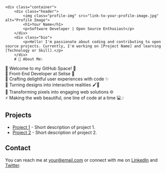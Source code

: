 
    <div class="container">
        <div class="header">
            <img class="profile-img" src="link-to-your-profile-image.jpg" alt="Profile Image">
            <h1>Your Name</h1>
            <p>Software Developer | Open Source Enthusiast</p>
        </div>
        <div class="bio">
            <p>Hello! I'm passionate about coding and contributing to open source projects. Currently, I'm working on [Project Name] and learning [Technology or Skill].</p>
        </div>
        # 💫 About Me:
🌟 Welcome to my GitHub Space! 🚀<br>🎨 Front-End Developer at Selise 💼<br>🔮 Crafting delightful user experiences with code ✨<br>🌈 Turning designs into interactive realities 🖌️📱<br>🚀 Transforming pixels into engaging web solutions 🌐<br>⚡️ Making the web beautiful, one line of code at a time 💻💡<br>
        <h2>Projects</h2>
        <ul>
            <li><a href="link-to-your-project-1">Project 1</a> - Short description of project 1.</li>
            <li><a href="link-to-your-project-2">Project 2</a> - Short description of project 2.</li>
            <!-- Add more projects as needed -->
        </ul>
        <h2>Contact</h2>
        <p>You can reach me at your@email.com or connect with me on [LinkedIn](link-to-your-linkedin) and [Twitter](link-to-your-twitter).</p>
    </div>
